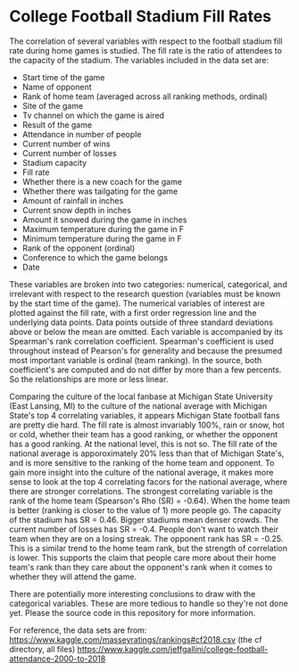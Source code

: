 # College Football Stadium Fill Rates

The correlation of several variables with respect to the football stadium fill rate during home games is studied. The fill rate is the ratio of attendees to the capacity of the stadium. The variables included in the data set are:

- Start time of the game
- Name of opponent
- Rank of home team (averaged across all ranking methods, ordinal)
- Site of the game
- Tv channel on which the game is aired
- Result of the game
- Attendance in number of people
- Current number of wins
- Current number of losses
- Stadium capacity
- Fill rate
- Whether there is a new coach for the game
- Whether there was tailgating for the game
- Amount of rainfall in inches
- Current snow depth in inches
- Amount it snowed during the game in inches
- Maximum temperature during the game in F
- Minimum temperature during the game in F
- Rank of the opponent (ordinal)
- Conference to which the game belongs
- Date 

These variables are broken into two categories: numerical, categorical, and irrelevant with respect to the research question (variables must be known by the start time of the game). The numerical variables of interest are plotted against the fill rate, with a first order regression line and the underlying data points. Data points outside of three standard deviations above or below the mean are omitted. Each variable is accompanied by its Spearman's rank correlation coefficient. Spearman's coefficient is used throughout instead of Pearson's for generality and because the presumed most important variable is ordinal (team ranking). In the source, both coefficient's are computed and do not differ by more than a few percents. So the relationships are more or less linear.

Comparing the culture of the local fanbase at Michigan State University (East Lansing, MI) to the culture of the national average with Michigan State's top 4 correlating variables, it appears Michigan State football fans are pretty die hard. The fill rate is almost invariably 100%, rain or snow, hot or cold, whether their team has a good ranking, or whether the opponent has a good ranking. At the national level, this is not so. The fill rate of the national average is apporoximately 20% less than that of Michigan State's, and is more sensitive to the ranking of the home team and opponent. To gain more insight into the culture of the national average, it makes more sense to look at the top 4 correlating facors for the national average, where there are stronger correlations. The strongest correlating variable is the rank of the home team (Spearson's Rho (SR) = -0.64). When the home team is better (ranking is closer to the value of 1) more people go. The capacity of the stadium has SR = 0.46. Bigger stadiums mean denser crowds. The current number of losses has SR = -0.4. People don't want to watch their team when they are on a losing streak. The opponent rank has SR = -0.25. This is a similar trend to the home team rank, but the strength of correlation is lower. This supports the claim that people care more about their home team's rank than they care about the opponent's rank when it comes to whether they will attend the game.

There are potentially more interesting conclusions to draw with the categorical variables. These are more tedious to handle so they're not done yet. Please the source code in this repository for more information.

For reference, the data sets are from:
https://www.kaggle.com/masseyratings/rankings#cf2018.csv (the cf directory, all files)
https://www.kaggle.com/jeffgallini/college-football-attendance-2000-to-2018

